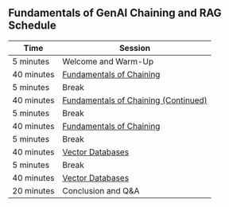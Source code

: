 ## Fundamentals of GenAI Chaining and RAG Schedule

| **Time** | **Session** |
|----------|-------------|
| 5 minutes | Welcome and Warm-Up |
| 40 minutes | [Fundamentals of Chaining](https://github.com/GenAIChainingandRAG/Fundamentals-of-Chaining) |
| 5 minutes  | Break |
| 40 minutes | [Fundamentals of Chaining (Continued)](https://github.com/GenAIChainingandRAG/Fundamentals-of-Chaining) |
| 5 minutes  | Break |
| 40 minutes | [Fundamentals of Chaining](https://github.com/GenAIChainingandRAG/Fundamentals-of-Chaining) |
| 5 minutes  | Break |
| 40 minutes | [Vector Databases](https://github.com/GenAIChainingandRAG/vector-databases-and-qa/blob/main/README.md) |
| 5 minutes  | Break |
| 40 minutes | [Vector Databases](https://github.com/GenAIChainingandRAG/vector-databases-and-qa/blob/main/README.md) |
| 20 minutes | Conclusion and Q&A |
